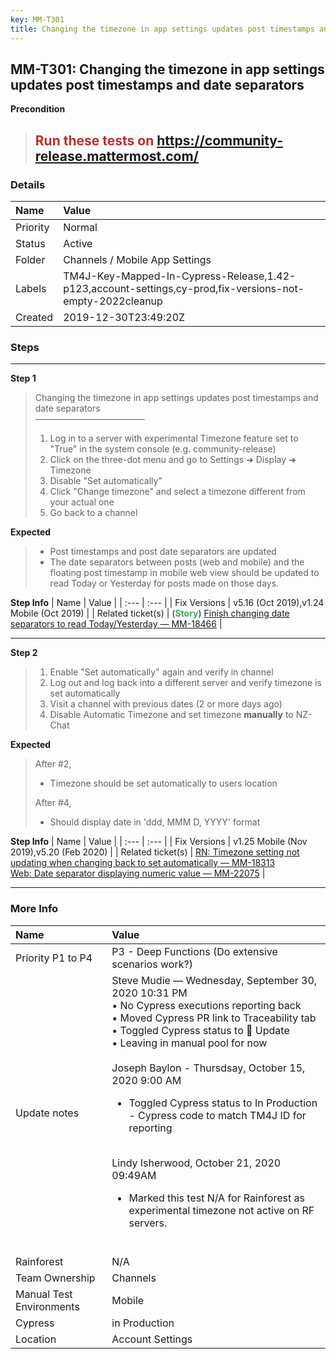 ```yaml
---
key: MM-T301
title: Changing the timezone in app settings updates post timestamps and date separators
---
```


## MM-T301: Changing the timezone in app settings updates post timestamps and date separators

**Precondition**

> <article><h1><span style="color: rgb(184, 49, 47);">Run these tests on</span> <a href="https://community-release.mattermost.com/" rel="noopener noreferrer" target="_blank">https://community-release.mattermost.com/</a></h1></article>

### Details

| Name     | Value                                                                                                    |
| :------- | :------------------------------------------------------------------------------------------------------- |
| Priority | Normal                                                                                                   |
| Status   | Active                                                                                                   |
| Folder   | Channels / Mobile App Settings                                                                           |
| Labels   | TM4J-Key-Mapped-In-Cypress-Release,1.42-p123,account-settings,cy-prod,fix-versions-not-empty-2022cleanup |
| Created  | 2019-12-30T23:49:20Z                                                                                     |

### Steps

<hr/>

**Step 1**

> <article>Changing the timezone in app settings updates post timestamps and date separators<br />–––––––––––––––––––––––––<ol><li>Log in to a server with experimental Timezone feature set to "True" in the system console (e.g. community-release)</li><li>Click on the three-dot menu and go to Settings ➜ Display ➜ Timezone</li><li>Disable "Set automatically"</li><li>Click "Change timezone" and select a timezone different from your actual one</li><li>Go back to a channel</li></ol></article>

**Expected**

> <article><ul><li>Post timestamps and post date separators are updated</li><li>The date separators between posts (web and mobile) and the floating post timestamp in mobile web view should be updated to read Today or Yesterday for posts made on those days.</li></ul></article>

**Step Info**
| Name | Value |
| :--- | :--- |
| Fix Versions | v5.16 (Oct 2019),v1.24 Mobile (Oct 2019) |
| Related ticket(s) | (<strong><span style="color:rgb(65, 168, 95)">Story</span></strong>) <a href="https://mattermost.atlassian.net/browse/MM-18466">Finish changing date separators to read Today/Yesterday — MM-18466</a> |

<hr/>

**Step 2**

> <article><ol><li>Enable "Set automatically" again and verify in channel</li><li>Log out and log back into a different server and verify timezone is set automatically</li><li>Visit a channel with previous dates (2 or more days ago)</li><li>Disable Automatic Timezone and set timezone <strong>manually</strong> to NZ-Chat</li></ol></article>

**Expected**

> <article>After #2,<br /><ul><li>Timezone should be set automatically to users location</li></ul>After #4,<br /><ul><li>Should display date in 'ddd, MMM D, YYYY' format</li></ul></article>

**Step Info**
| Name | Value |
| :--- | :--- |
| Fix Versions | v1.25 Mobile (Nov 2019),v5.20 (Feb 2020) |
| Related ticket(s) | <a href="https://mattermost.atlassian.net/browse/MM-18313" rel="noopener noreferrer" target="_blank">RN: Timezone setting not updating when changing back to set automatically — MM-18313</a><br /><a href="https://mattermost.atlassian.net/browse/MM-22075" rel="noopener noreferrer" target="_blank">Web: Date separator displaying numeric value — MM-22075</a> |

<hr/>

### More Info

| Name                     | Value                                                                                                                                                                                                                                                                                                                                                                                                                                                                                                                                                                |
| :----------------------- | :------------------------------------------------------------------------------------------------------------------------------------------------------------------------------------------------------------------------------------------------------------------------------------------------------------------------------------------------------------------------------------------------------------------------------------------------------------------------------------------------------------------------------------------------------------------- |
| Priority P1 to P4        | P3 - Deep Functions (Do extensive scenarios work?)                                                                                                                                                                                                                                                                                                                                                                                                                                                                                                                   |
| Update notes             | Steve Mudie — Wednesday, September 30, 2020 10:31 PM<br />• No Cypress executions reporting back<br />• Moved Cypress PR link to Traceability tab<br />• Toggled Cypress status to 🔧 Update<br />• Leaving in manual pool for now<br /><br />Joseph Baylon - Thursdsay, October 15, 2020 9:00 AM<ul><li>Toggled Cypress status to In Production - Cypress code to match TM4J ID for reporting</li></ul><br />Lindy Isherwood, October 21, 2020 09:49AM<ul><li>Marked this test N/A for Rainforest as experimental timezone not active on RF servers.</li></ul><br /> |
| Rainforest               | N/A                                                                                                                                                                                                                                                                                                                                                                                                                                                                                                                                                                  |
| Team Ownership           | Channels                                                                                                                                                                                                                                                                                                                                                                                                                                                                                                                                                             |
| Manual Test Environments | Mobile                                                                                                                                                                                                                                                                                                                                                                                                                                                                                                                                                               |
| Cypress                  | in Production                                                                                                                                                                                                                                                                                                                                                                                                                                                                                                                                                        |
| Location                 | Account Settings                                                                                                                                                                                                                                                                                                                                                                                                                                                                                                                                                     |
